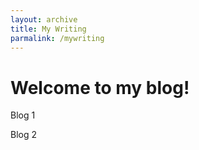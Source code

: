 ```yaml
---
layout: archive
title: My Writing
parmalink: /mywriting
---
```


# Welcome to my blog!

Blog 1

Blog 2